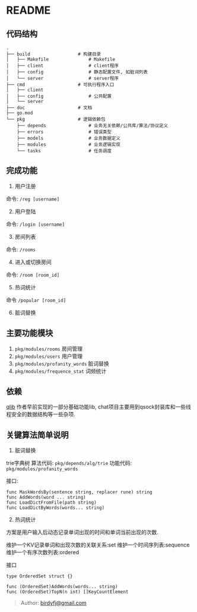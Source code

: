 # README

## 代码结构

```
.
├── build                  # 构建目录
│   ├── Makefile               # Makefile
│   ├── client                 # client程序
│   ├── config                 # 静态配置文件, 如脏词列表
│   └── server                 # server程序
├── cmd                    # 可执行程序入口
│   ├── client             
│   ├── config                 # 公共配置
│   └── server            
├── doc                    # 文档
├── go.mod                 
└── pkg                    # 逻辑依赖包
    ├── depends                # 业务无关依赖/公共库/算法/协议定义
    ├── errors                 # 错误类型
    ├── models                 # 业务数据定义
    ├── modules                # 业务逻辑实现
    └── tasks                  # 任务调度

```

## 完成功能

1. 用户注册

命令: `/reg [username]`

2. 用户登陆

命令: `/login [username]`

3. 房间列表

命令: `/rooms `

4. 进入或切换房间

命令: `/room [room_id]`

5. 热词统计

命令 `/popular [room_id]`

6. 脏词替换

## 主要功能模块

1. `pkg/modules/rooms` 房间管理
2. `pkg/modules/users` 用户管理
3. `pkg/modules/profanity_words` 脏词替换
4. `pkg/modules/frequence_stat` 词频统计

## 依赖

[qlib](https://github.com/saitofun/qlib)
作者早前实现的一部分基础功能lib, chat项目主要用到qsock封装库和一些线程安全的数据结构等一些杂项.

## 关键算法简单说明

1. 脏词替换

trie字典树
算法代码: `pkg/depends/alg/trie`
功能代码: `pkg/modules/profanity_words`

接口:

```golang
func MaskWordsBy(sentence string, replacer rune) string
func AddWords(word ... string)
func LoadDictFromFile(path string)
func LoadDictByWords(words... string)
```




2. 热词统计

方案是用户输入后动态记录单词出现的时间和单词当前出现的次数.

维护一个KV记录单词和出现次数的关联关系:set
维护一个时间序列表:sequence
维护一个有序次数列表:ordered

接口

```golang
type OrderedSet struct {}

func (OrderedSet)AddWords(words... string)
func (OrderedSet)TopN(n int) []KeyCountElement
```

> Author: birdyfj@gmail.com
